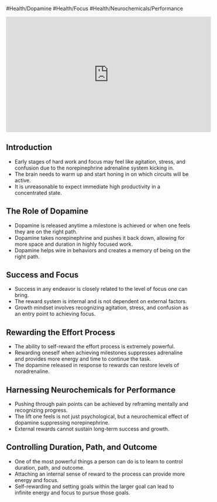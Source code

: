 
#Health/Dopamine #Health/Focus #Health/Neurochemicals/Performance 

<iframe width="560" height="315" src="https://www.youtube.com/embed/4bIATTQHooM?si=tDjb7_JpXR9ueLj7" title="YouTube video player" frameborder="0" allow="accelerometer; autoplay; clipboard-write; encrypted-media; gyroscope; picture-in-picture; web-share" allowfullscreen></iframe>

## Introduction


- Early stages of hard work and focus may feel like agitation, stress, and confusion due to the norepinephrine adrenaline system kicking in.
- The brain needs to warm up and start honing in on which circuits will be active.
- It is unreasonable to expect immediate high productivity in a concentrated state.



## The Role of Dopamine


- Dopamine is released anytime a milestone is achieved or when one feels they are on the right path.
- Dopamine takes norepinephrine and pushes it back down, allowing for more space and duration in highly focused work.
- Dopamine helps wire in behaviors and creates a memory of being on the right path.



## Success and Focus


- Success in any endeavor is closely related to the level of focus one can bring.
- The reward system is internal and is not dependent on external factors.
- Growth mindset involves recognizing agitation, stress, and confusion as an entry point to achieving focus.



## Rewarding the Effort Process


- The ability to self-reward the effort process is extremely powerful.
- Rewarding oneself when achieving milestones suppresses adrenaline and provides more energy and time to continue the task.
- The dopamine released in response to rewards can restore levels of noradrenaline.



## Harnessing Neurochemicals for Performance


- Pushing through pain points can be achieved by reframing mentally and recognizing progress.
- The lift one feels is not just psychological, but a neurochemical effect of dopamine suppressing norepinephrine.
- External rewards cannot sustain long-term success and growth.



## Controlling Duration, Path, and Outcome


- One of the most powerful things a person can do is to learn to control duration, path, and outcome.
- Attaching an internal sense of reward to the process can provide more energy and focus.
- Self-rewarding and setting goals within the larger goal can lead to infinite energy and focus to pursue those goals.


